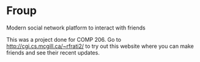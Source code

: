# Froup
Modern social network platform to interact with friends

This was a project done for COMP 206. Go to http://cgi.cs.mcgill.ca/~rfrati2/ to try out this website where you can make friends and see their recent updates.
